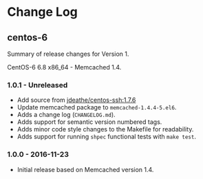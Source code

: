 # Change Log

## centos-6

Summary of release changes for Version 1.

CentOS-6 6.8 x86_64 - Memcached 1.4.

### 1.0.1 - Unreleased

- Add source from [jdeathe/centos-ssh:1.7.6](https://github.com/jdeathe/centos-ssh/releases/tag/1.7.6)
- Update memcached package to `memcached-1.4.4-5.el6`.
- Adds a change log (`CHANGELOG.md`).
- Adds support for semantic version numbered tags.
- Adds minor code style changes to the Makefile for readability.
- Adds support for running `shpec` functional tests with `make test`.

### 1.0.0 - 2016-11-23

- Initial release based on Memcached version 1.4.
